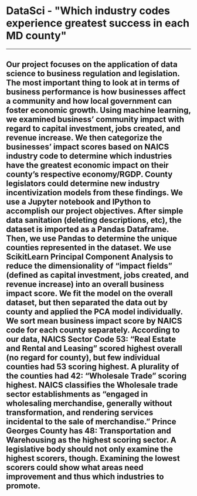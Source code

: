 # DataSci - "Which industry codes experience greatest success in each MD county"

---
Our project focuses on the application of data science to business regulation and legislation. The most important thing to look at in terms of business performance is how businesses affect a community and how local government can foster economic growth. Using machine learning, we examined business’ community impact with regard to capital investment, jobs created, and revenue increase. We then categorize the businesses’ impact scores based on NAICS industry code to determine which industries have the greatest economic impact on their county’s respective economy/RGDP. County legislators could determine new industry incentivization models from these findings.
We use a Jupyter notebook and IPython to accomplish our project objectives. After simple data sanitation (deleting descriptions, etc), the dataset is imported as a Pandas Dataframe. Then, we use Pandas to determine the unique counties represented in the dataset. We use ScikitLearn Principal Component Analysis to reduce the dimensionality of “impact fields” (defined as capital investment, jobs created, and revenue increase) into an overall business impact score. We fit the model on the overall dataset, but then separated the data out by county and applied the PCA model individually. We sort mean business impact score by NAICS code for each county separately. 
According to our data, NAICS Sector Code 53: “Real Estate and Rental and Leasing” scored highest overall (no regard for county), but few individual counties had 53 scoring highest. A plurality of the counties had 42: “Wholesale Trade” scoring highest. NAICS classifies the Wholesale trade sector establishments as “engaged in wholesaling merchandise, generally without transformation, and rendering services incidental to the sale of merchandise.”  Prince Georges County has 48: Transportation and Warehousing as the highest scoring sector. A legislative body should not only examine the highest scorers, though. Examining the lowest scorers could show what areas need improvement and thus which industries to promote.
---
